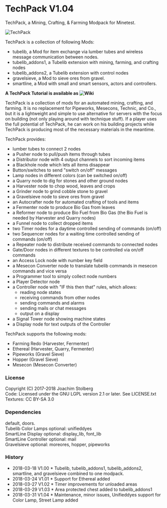 # TechPack V1.04

TechPack, a Mining, Crafting, &amp; Farming Modpack for Minetest.

![TechPack](https://github.com/joe7575/techpack/blob/master/screenshot.png)

TechPack is a collection of following Mods:

* tubelib, a Mod for item exchange via lumber tubes and wireless message communication between nodes.
* tubelib_addons1, a Tubelib extension with mining, farming, and crafting nodes
* tubelib_addons2, a Tubelib extension with control nodes
* gravelsieve, a Mod to sieve ores from gravel.
* smartline, a Mod with small and smart sensors, actors and controllers.

**A TechPack Tutorial is available as ![Wiki](https://github.com/joe7575/techpack/wiki)**

TechPack is a collection of mods for an automated mining, crafting, and farming. It is no replacement for Pipeworks, Mesecons, Technic, and Co., but it is a lightweight and simple to use alternative for servers with the focus on building (not only playing around with technique stuff).
If a player uses the full potential of TechPack, he can work on his building projects while TechPack is producing most of the necessary materials in the meantime. 



TechPack provides:
- lumber tubes to connect 2 nodes
- a Pusher node to pull/push items through tubes
- a Distributor node with 4 output channels to sort incoming items
- a Blackhole node which lets all items disappear
- Button/switches to send "switch on/off" messages
- Lamp nodes in different colors (can be switched on/off)
- a Quarry node to dig for stones and other ground nodes
- a Harvester node to chop wood, leaves and crops
- a Grinder node to grind cobble stone to gravel
- a Gravelsieve node to sieve ores from gravel
- an Autocrafter node for automated crafting of tools and items
- a Fermenter node to produce Bio Gas from leaves
- a Reformer node to produce Bio Fuel from Bio Gas (the Bio Fuel is needed by Harvester and Quarry nodes)
- a Funnel node to collect dropped items
- two Timer nodes for a daytime controlled sending of commands (on/off)
- two Sequencer nodes for a waiting time controlled sending of commands (on/off)
- a Repeater node to distribute received commands to connected nodes
- Gate/Door nodes in different textures to be controlled via on/off commands
- an Access Lock node with number key field 
- a Mesecon Converter node to translate tubelib commands in mesecon commands and vice versa
- a Programmer tool to simply collect node numbers
- a Player Detector node
- a Controller node with "IF this then that" rules, which allows: 
  - reading node states
  - receiving commands from other nodes
  - sending commands and alarms
  - sending mails or chat messages
  - output on a display
- a Signal Tower node showing machine states
- a Display node for text outputs of the Controller

TechPack supports the following mods:
- Farming Redo (Harvester, Fermenter)
- Ethereal (Harvester, Quarry, Fermenter)
- Pipeworks (Gravel Sieve)
- Hopper (Gravel Sieve)
- Mesecon (Mesecon Converter)

### License
Copyright (C) 2017-2018 Joachim Stolberg  
Code: Licensed under the GNU LGPL version 2.1 or later. See LICENSE.txt  
Textures: CC BY-SA 3.0

### Dependencies 
default, doors.  
Tubelib Color Lamps optional: unifieddyes  
SmartLine Display optional: display_lib, font_lib  
SmartLine Controller optional: mail  
Gravelsieve optional: moreores, hopper, pipeworks  


### History
- 2018-03-18  V1.00  * Tubelib, tubelib_addons1, tubelib_addons2, smartline, and gravelsieve combined to one modpack.
- 2018-03-24  V1.01  * Support for Ethereal added
- 2018-03-27  V1.02  * Timer improvements for unloaded areas
- 2018-03-29  V1.03  * Area protected chest added to tubelib_addons1
- 2018-03-31  V1.04  * Maintenance, minor issues, Unifieddyes support for Color Lamp, Street Lamp added
